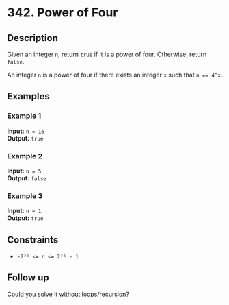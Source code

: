 # 342. Power of Four

## Description
Given an integer `n`, return `true` if it is a power of four. Otherwise, return `false`.

An integer `n` is a power of four if there exists an integer `x` such that `n == 4^x`.

## Examples

### Example 1
**Input:** `n = 16`  
**Output:** `true`

### Example 2
**Input:** `n = 5`  
**Output:** `false`

### Example 3
**Input:** `n = 1`  
**Output:** `true`

## Constraints
- `-2³¹ <= n <= 2³¹ - 1`

## Follow up
Could you solve it without loops/recursion?
